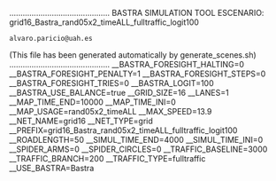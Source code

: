 .............................................
    BASTRA SIMULATION TOOL
    ESCENARIO: grid16_Bastra_rand05x2_timeALL_fulltraffic_logit100

    alvaro.paricio@uah.es
(This file has been generated automatically by generate_scenes.sh)
.............................................
__BASTRA_FORESIGHT_HALTING=0
__BASTRA_FORESIGHT_PENALTY=1
__BASTRA_FORESIGHT_STEPS=0
__BASTRA_FORESIGHT_TRIES=0
__BASTRA_LOGIT=100
__BASTRA_USE_BALANCE=true
__GRID_SIZE=16
__LANES=1
__MAP_TIME_END=10000
__MAP_TIME_INI=0
__MAP_USAGE=rand05x2_timeALL
__MAX_SPEED=13.9
__NET_NAME=grid16
__NET_TYPE=grid
__PREFIX=grid16_Bastra_rand05x2_timeALL_fulltraffic_logit100
__ROADLENGTH=50
__SIMUL_TIME_END=4000
__SIMUL_TIME_INI=0
__SPIDER_ARMS=0
__SPIDER_CIRCLES=0
__TRAFFIC_BASELINE=3000
__TRAFFIC_BRANCH=200
__TRAFFIC_TYPE=fulltraffic
__USE_BASTRA=Bastra
